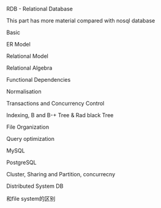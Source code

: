 RDB - Relational Database

This part has more material compared with nosql database

Basic

ER Model

Relational Model

Relational Algebra

Functional Dependencies

Normalisation

Transactions and Concurrency Control

Indexing, B and B-+ Tree & Rad black Tree

File Organization

Query optimization

MySQL

PostgreSQL

Cluster, Sharing and Partition, concurrecny

Distributed System DB







和file system的区别

